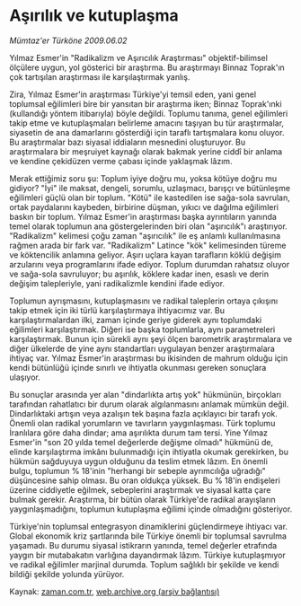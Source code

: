 # Aşırılık ve kutuplaşma

*Mümtaz'er Türköne 2009.06.02*

<tr><td class="metin" colspan="2" style="padding-top: 20px; padding-left: 5px; padding-right: 10px;">Yılmaz Esmer'in "Radikalizm ve Aşırıcılık Araştırması" objektif-bilimsel ölçülere uygun, yol gösterici bir araştırma. Bu araştırmayı Binnaz Toprak'ın çok tartışılan araştırması ile karşılaştırmak yanlış.</td></tr><tr><td class="metin" colspan="2" style="padding-top: 20px; padding-left: 5px; padding-right: 10px;"><p>Zira, Yılmaz Esmer'in araştırması Türkiye'yi temsil eden, yani genel toplumsal eğilimleri bire bir yansıtan bir araştırma iken; Binnaz Toprak'ınki (kullandığı yöntem itibarıyla) böyle değildi. Toplumu tanıma, genel eğilimleri takip etme ve kutuplaşmaları belirleme amacını taşıyan bu tür araştırmalar, siyasetin de ana damarlarını gösterdiği için taraflı tartışmalara konu oluyor. Bu araştırmalar bazı siyasal iddiaların mesnedini oluşturuyor. Bu araştırmalara bir meşruiyet kaynağı olarak bakmak yerine ciddî bir anlama ve kendine çekidüzen verme çabası içinde yaklaşmak lâzım.
<p>Merak ettiğimiz soru şu: Toplum iyiye doğru mu, yoksa kötüye doğru mu gidiyor? "İyi" ile maksat, dengeli, sorumlu, uzlaşmacı, barışçı ve bütünleşme eğilimleri güçlü olan bir toplum. "Kötü" ile kastedilen ise sağa-sola savrulan, ortak paydalarını kaybeden, birbirine düşman, yıkıcı ve dağılma eğilimleri baskın bir toplum. Yılmaz Esmer'in araştırması başka ayrıntıların yanında temel olarak toplumun ana göstergelerinden biri olan "aşırıcılık"ı araştırıyor. "Radikalizm" kelimesi çoğu zaman "aşırıcılık" ile eş anlamlı kullanılmasına rağmen arada bir fark var. "Radikalizm" Latince "kök" kelimesinden türeme ve köktencilik anlamına geliyor. Aşırı uçlara kayan tarafların köklü değişim arzularını veya programlarını ifade ediyor. Toplum durumdan rahatsız oluyor ve sağa-sola savruluyor; bu aşırılık, köklere kadar inen, esaslı ve derin değişim talepleriyle, yani radikalizmle kendini ifade ediyor.
<p>Toplumun ayrışmasını, kutuplaşmasını ve radikal taleplerin ortaya çıkışını takip etmek için iki türlü karşılaştırmaya ihtiyacımız var. Bu karşılaştırmalardan ilki, zaman içinde geriye giderek aynı toplumdaki eğilimleri karşılaştırmak. Diğeri ise başka toplumlarla, aynı parametreleri karşılaştırmak. Bunun için sürekli aynı şeyi ölçen barometrik araştırmalara ve diğer ülkelerde de yine aynı standartları uygulayan benzer araştırmalara ihtiyaç var. Yılmaz Esmer'in araştırması bu ikisinden de mahrum olduğu için kendi bütünlüğü içinde sınırlı ve ihtiyatla okunması gereken sonuçlara ulaşıyor.
<p>Bu sonuçlar arasında yer alan "dindarlıkta artış yok" hükmünün, birçokları tarafından rahatlatıcı bir durum olarak algılanmasını anlamak mümkün değil. Dindarlıktaki artışın veya azalışın tek başına fazla açıklayıcı bir tarafı yok. Önemli olan radikal yorumların ve tavırların yaygınlaşması. Türk toplumu İranlılara göre daha dindar; ama aşırılıkta durum tam tersi. Yine Yılmaz Esmer'in "son 20 yılda temel değerlerde değişme olmadı" hükmünü de, elinde karşılaştırma imkânı bulunmadığı için ihtiyatla okumak gerekirken, bu hükmün sağduyuya uygun olduğunu da teslim etmek lâzım. En önemli bulgu, toplumun % 18'inin "herhangi bir sebeple ayrımcılığa uğradığı" düşüncesine sahip olması. Bu oran oldukça yüksek. Bu % 18'in endişeleri üzerine ciddiyetle eğilmek, sebeplerini araştırmak ve siyasal katta çare bulmak gerekir. Araştırma, bir bütün olarak Türkiye'de radikal arayışların yaygınlaşmadığını, toplumun kutuplaşma eğilimi içinde olmadığını gösteriyor.
<p>Türkiye'nin toplumsal entegrasyon dinamiklerini güçlendirmeye ihtiyacı var. Global ekonomik kriz şartlarında bile Türkiye önemli bir toplumsal savrulma yaşamadı. Bu durumu siyasal istikrarın yanında, temel değerler etrafında yaygın bir mutabakatın varlığına dayandırmak lâzım. Türkiye kutuplaşmıyor ve radikal eğilimler marjinal durumda. Toplum sağlıklı bir şekilde ve kendi bildiği şekilde yolunda yürüyor. <br/></p></p></p></p></p></td></tr>

Kaynak: [zaman.com.tr](http://zaman.com.tr/yazar.do?yazino=854203), [web.archive.org (arşiv bağlantısı)](http://web.archive.org/web/20090618160818/http://www.zaman.com.tr:80/yazar.do?yazino=854203)
